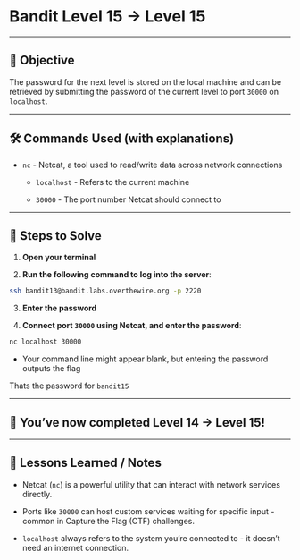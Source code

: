 # Bandit Level 15 → Level 15

---

## 🎯 Objective

The password for the next level is stored on the local machine and can be retrieved by submitting the password of the current level to port `30000` on `localhost`.

---


## 🛠️ Commands Used (with explanations)

- `nc` - Netcat, a tool used to read/write data across network connections

  - `localhost` - Refers to the current machine

  - `30000` - The port number Netcat should connect to

---

## 🚀 Steps to Solve
1. **Open your terminal**

2. **Run the following command to log into the server**:

```bash
ssh bandit13@bandit.labs.overthewire.org -p 2220
```

3. **Enter the password**

5. **Connect port `30000` using Netcat, and enter the password**:
```bash
nc localhost 30000
```
- Your command line might appear blank, but entering the password outputs the flag



Thats the password for `bandit15`

---

## 🎉 You’ve now completed Level 14 → Level 15!


---

## 🧠 Lessons Learned / Notes
- Netcat (`nc`) is a powerful utility that can interact with network services directly.

- Ports like `30000` can host custom services waiting for specific input - common in Capture the Flag (CTF) challenges.

- `localhost` always refers to the system you’re connected to - it doesn’t need an internet connection.
